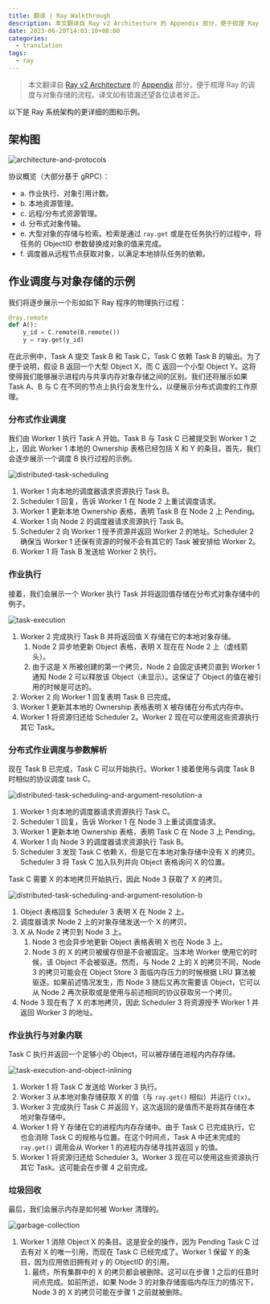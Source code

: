 ```yaml
---
title: 翻译 | Ray Walkthrough
description: 本文翻译自 Ray v2 Architecture 的 Appendix 部分，便于梳理 Ray 的调度与对象存储的流程。
date: 2023-06-20T14:03:10+08:00
categories:
  - translation
tags:
  - ray
---
```


> 本文翻译自 [Ray v2 Architecture](https://docs.google.com/document/d/1tBw9A4j62ruI5omIJbMxly-la5w4q_TjyJgJL_jN2fI/preview) 的 [Appendix](https://docs.google.com/document/d/1tBw9A4j62ruI5omIJbMxly-la5w4q_TjyJgJL_jN2fI/preview#heading=h.kw4bvjvijs8h) 部分，便于梳理 Ray 的调度与对象存储的流程。译文如有错漏还望各位读者斧正。

以下是 Ray 系统架构的更详细的图和示例。

## 架构图

![architecture-and-protocols](images/architecture-and-protocols.png)

协议概览（大部分基于 gRPC）：

- a. 作业执行、对象引用计数。
- b. 本地资源管理。
- c. 远程/分布式资源管理。
- d. 分布式对象传输。
- e. 大型对象的存储与检索。检索是通过 `ray.get` 或是在任务执行的过程中，将任务的 ObjectID 参数替换成对象的值来完成。
- f. 调度器从远程节点获取对象，以满足本地排队任务的依赖。

## 作业调度与对象存储的示例

我们将逐步展示一个形如如下 Ray 程序的物理执行过程：

```python
@ray.remote
def A():
    y_id = C.remote(B.remote())
    y = ray.get(y_id)
```

在此示例中，Task A 提交 Task B 和 Task C，Task C 依赖 Task B 的输出。为了便于说明，假设 B 返回一个大型 Object X，而 C 返回一个小型 Object Y。这将使得我们能够展示进程内与共享内存对象存储之间的区别。我们还将展示如果 Task A、B 与 C 在不同的节点上执行会发生什么，以便展示分布式调度的工作原理。

### 分布式作业调度

我们由 Worker 1 执行 Task A 开始。Task B 与 Task C 已被提交到 Worker 1 之上，因此 Worker 1 本地的 Ownership 表格已经包括 X 和 Y 的条目。首先，我们会逐步展示一个调度 B 执行过程的示例。

![distributed-task-scheduling](images/distributed-task-scheduling.png)

1. Worker 1 向本地的调度器请求资源执行 Task B。
2. Scheduler 1 回复，告诉 Worker 1 在 Node 2 上重试调度请求。
3. Worker 1 更新本地 Ownership 表格，表明 Task B 在 Node 2 上 Pending。
4. Worker 1 向 Node 2 的调度器请求资源执行 Task B。
5. Scheduler 2 向 Worker 1 授予资源并返回 Worker 2 的地址。Scheduler 2 确保当 Worker 1 还保有资源的时候不会有其它的 Task 被安排给 Worker 2。
6. Worker 1 将 Task B 发送给 Worker 2 执行。

### 作业执行

接着，我们会展示一个 Worker 执行 Task 并将返回值存储在分布式对象存储中的例子。

![task-execution](images/task-execution.png)

1. Worker 2 完成执行 Task B 并将返回值 X 存储在它的本地对象存储。
   1. Node 2 异步地更新 Object 表格，表明 X 现在在 Node 2 上（虚线箭头）。
   2. 由于这是 X 所被创建的第一个拷贝，Node 2 会固定该拷贝直到 Worker 1 通知 Node 2 可以释放该 Object（未显示）。这保证了 Object 的值在被引用的时候是可达的。
2. Worker 2 向 Worker 1 回复表明 Task B 已完成。
3. Worker 1 更新其本地的 Ownership 表格表明 X 被存储在分布式内存中。
4. Worker 1 将资源归还给 Scheduler 2。Worker 2 现在可以使用这些资源执行其它 Task。

### 分布式作业调度与参数解析

现在 Task B 已完成，Task C 可以开始执行。Worker 1 接着使用与调度 Task B 时相似的协议调度 task C。

![distributed-task-scheduling-and-argument-resolution-a](images/distributed-task-scheduling-and-argument-resolution-a.png)

1. Worker 1 向本地的调度器请求资源执行 Task C。
2. Scheduler 1 回复，告诉 Worker 1 在 Node 3 上重试调度请求。
3. Worker 1 更新本地 Ownership 表格，表明 Task C 在 Node 3 上 Pending。
4. Worker 1 向 Node 3 的调度器请求资源执行 Task B。
5. Scheduler 3 发现 Task C 依赖 X，但是它在本地对象存储中没有 X 的拷贝。Scheduler 3 将 Task C 加入队列并向 Object 表格询问 X 的位置。

Task C 需要 X 的本地拷贝开始执行，因此 Node 3 获取了 X 的拷贝。

![distributed-task-scheduling-and-argument-resolution-b](images/distributed-task-scheduling-and-argument-resolution-b.png)

1. Object 表格回复 Scheduler 3 表明 X 在 Node 2 上。
2. 调度器请求 Node 2 上的对象存储发送一个 X 的拷贝。
3. X 从 Node 2 拷贝到 Node 3 上。
   1. Node 3 也会异步地更新 Object 表格表明 X 也在 Node 3 上。
   2. Node 3 的 X 的拷贝被缓存但是不会被固定。当本地 Worker 使用它的时候，该 Object 不会被驱逐。然而，与 Node 2 上的 X 的拷贝不同，Node 3 的拷贝可能会在 Object Store 3 面临内存压力的时候根据 LRU 算法被驱逐。如果前述情况发生，而 Node 3 随后又再次需要该 Object，它可以从 Node 2 再次获取或是使用与前述相同的协议获取另一个拷贝。
4. Node 3 现在有了 X 的本地拷贝，因此 Scheduler 3 将资源授予 Worker 1 并返回 Worker 3 的地址。

### 作业执行与对象内联

Task C 执行并返回一个足够小的 Object，可以被存储在进程内内存存储。

![task-execution-and-object-inlining](images/task-execution-and-object-inlining.png)

1. Worker 1 将 Task C 发送给 Worker 3 执行。
2. Worker 3 从本地对象存储获取 X 的值（与 `ray.get()` 相似）并运行 `C(x)`。
3. Worker 3 完成执行 Task C 并返回 Y，这次返回的是值而不是将其存储在本地对象存储中。
4. Worker 1 将 Y 存储在它的进程内内存存储中。由于 Task C 已完成执行，它也会消除 Task C 的规格与位置。在这个时间点，Task A 中还未完成的 `ray.get()` 调用会从 Worker 1 的进程内存储寻找并返回 y 的值。
5. Worker 1 将资源归还给 Scheduler 3。Worker 3 现在可以使用这些资源执行其它 Task。这可能会在步骤 4 之前完成。

### 垃圾回收

最后，我们会展示内存是如何被 Worker 清理的。

![garbage-collection](images/garbage-collection.png)

1. Worker 1 消除 Object X 的条目。这是安全的操作，因为 Pending Task C 过去有对 X 的唯一引用，而现在 Task C 已经完成了。Worker 1 保留 Y 的条目，因为应用依旧拥有对 y 的 ObjectID 的引用。
   1. 最终，所有集群中的 X 的拷贝都会被删除。这可以在步骤 1 之后的任意时间点完成。如前所述，如果 Node 3 的对象存储面临内存压力的情况下，Node 3 的 X 的拷贝可能在步骤 1 之前就被删除。
